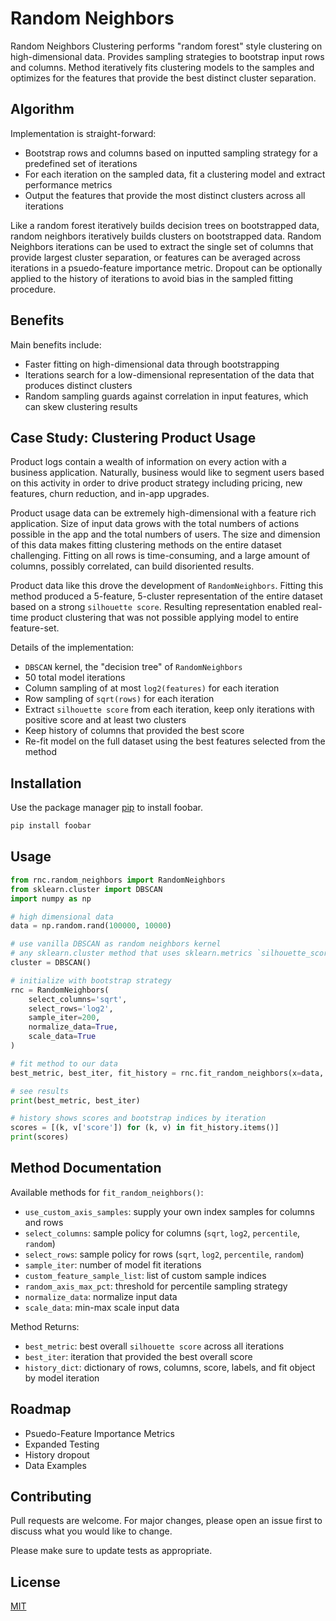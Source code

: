 # Random Neighbors

Random Neighbors Clustering performs "random forest" style clustering on high-dimensional data. Provides sampling strategies
to bootstrap input rows and columns. Method iteratively fits clustering models to the 
samples and optimizes for the features that provide the best distinct cluster separation.


## Algorithm

Implementation is straight-forward:
- Bootstrap rows and columns based on inputted sampling strategy for a predefined set of iterations
- For each iteration on the sampled data, fit a clustering model and extract performance metrics
- Output the features that provide the most distinct clusters across all iterations

Like a random forest iteratively builds decision trees on bootstrapped data, random neighbors
iteratively builds clusters on bootstrapped data. Random Neighbors iterations can be used to extract the
single set of columns that provide largest cluster separation, or features can be averaged across iterations in a 
psuedo-feature importance metric. Dropout can be optionally applied to the history of iterations to avoid bias in 
the sampled fitting procedure. 

## Benefits

Main benefits include:
- Faster fitting on high-dimensional data through bootstrapping
- Iterations search for a low-dimensional representation of the data that produces distinct clusters
- Random sampling guards against correlation in input features, which can skew clustering results

## Case Study: Clustering Product Usage

Product logs contain a wealth of information on every action with a business application. Naturally,
business would like to segment users based on this activity in order to drive product strategy including pricing, new features,
churn reduction, and in-app upgrades. 

Product usage data can be extremely high-dimensional with a feature rich application. Size of 
input data grows with the total numbers of actions possible in the app and the total numbers
of users. The size and dimension of this data makes fitting clustering methods on the entire dataset challenging. 
Fitting on all rows is time-consuming, and a large amount of columns, possibly correlated, can build disoriented results. 

Product data like this drove the development of `RandomNeighbors`. Fitting this method produced a 5-feature, 5-cluster
representation of the entire dataset based on a strong `silhouette score`. Resulting representation enabled real-time 
product clustering that was not possible applying model to entire feature-set. 

Details of the implementation: 
- `DBSCAN` kernel, the "decision tree" of `RandomNeighbors`
- 50 total model iterations
- Column sampling of at most `log2(features)` for each iteration
- Row sampling of `sqrt(rows)` for each iteration
- Extract `silhouette score` from each iteration, keep only iterations with positive score and at least two clusters
- Keep history of columns that provided the best score
- Re-fit model on the full dataset using the best features selected from the method

## Installation

Use the package manager [pip](https://pip.pypa.io/en/stable/) to install foobar.

```bash
pip install foobar
```

## Usage

```python
from rnc.random_neighbors import RandomNeighbors
from sklearn.cluster import DBSCAN
import numpy as np

# high dimensional data
data = np.random.rand(100000, 10000)

# use vanilla DBSCAN as random neighbors kernel
# any sklearn.cluster method that uses sklearn.metrics `silhouette_score` is supported
cluster = DBSCAN()

# initialize with bootstrap strategy
rnc = RandomNeighbors(
    select_columns='sqrt',
    select_rows='log2',
    sample_iter=200,
    normalize_data=True,
    scale_data=True
)

# fit method to our data
best_metric, best_iter, fit_history = rnc.fit_random_neighbors(x=data, cluster=cluster)

# see results
print(best_metric, best_iter)

# history shows scores and bootstrap indices by iteration
scores = [(k, v['score']) for (k, v) in fit_history.items()]
print(scores)
```

## Method Documentation

Available methods for `fit_random_neighbors()`:
- `use_custom_axis_samples`: supply your own index samples for columns and rows
- `select_columns`: sample policy for columns (`sqrt`, `log2`, `percentile`, `random`)
- `select_rows`: sample policy for rows (`sqrt`, `log2`, `percentile`, `random`)
- `sample_iter`: number of model fit iterations
- `custom_feature_sample_list`: list of custom sample indices
- `random_axis_max_pct`: threshold for percentile sampling strategy
- `normalize_data`: normalize input data
- `scale_data`: min-max scale input data

Method Returns:
- `best_metric`: best overall `silhouette score` across all iterations
- `best_iter`: iteration that provided the best overall score
- `history_dict`: dictionary of rows, columns, score, labels, and fit object by model iteration

## Roadmap

- Psuedo-Feature Importance Metrics
- Expanded Testing
- History dropout 
- Data Examples

## Contributing
Pull requests are welcome. For major changes, please open an issue first to discuss what you would like to change.

Please make sure to update tests as appropriate.

## License
[MIT](https://choosealicense.com/licenses/mit/)